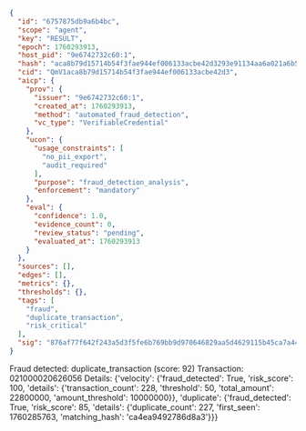```json
{
  "id": "6757875db9a6b4bc",
  "scope": "agent",
  "key": "RESULT",
  "epoch": 1760293913,
  "host_pid": "9e6742732c60:1",
  "hash": "aca8b79d15714b54f3fae944ef006133acbe42d3293e91134aa6a021a6b5a2d6",
  "cid": "QmV1aca8b79d15714b54f3fae944ef006133acbe42d3",
  "aicp": {
    "prov": {
      "issuer": "9e6742732c60:1",
      "created_at": 1760293913,
      "method": "automated_fraud_detection",
      "vc_type": "VerifiableCredential"
    },
    "ucon": {
      "usage_constraints": [
        "no_pii_export",
        "audit_required"
      ],
      "purpose": "fraud_detection_analysis",
      "enforcement": "mandatory"
    },
    "eval": {
      "confidence": 1.0,
      "evidence_count": 0,
      "review_status": "pending",
      "evaluated_at": 1760293913
    }
  },
  "sources": [],
  "edges": [],
  "metrics": {},
  "thresholds": {},
  "tags": [
    "fraud",
    "duplicate_transaction",
    "risk_critical"
  ],
  "sig": "876af77f642f243a5d3f5fe6b769bb9d970646829aa5d4629115b45ca7a44bc1"
}
```

Fraud detected: duplicate_transaction (score: 92)
Transaction: 021000020626056
Details: {'velocity': {'fraud_detected': True, 'risk_score': 100, 'details': {'transaction_count': 228, 'threshold': 50, 'total_amount': 22800000, 'amount_threshold': 10000000}}, 'duplicate': {'fraud_detected': True, 'risk_score': 85, 'details': {'duplicate_count': 227, 'first_seen': 1760285763, 'matching_hash': 'ca4ea9492786d8a3'}}}